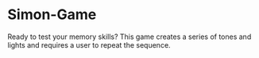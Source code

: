 # Simon-Game
 Ready to test your memory skills? This game creates a series of tones and lights and requires a user to repeat the sequence.
